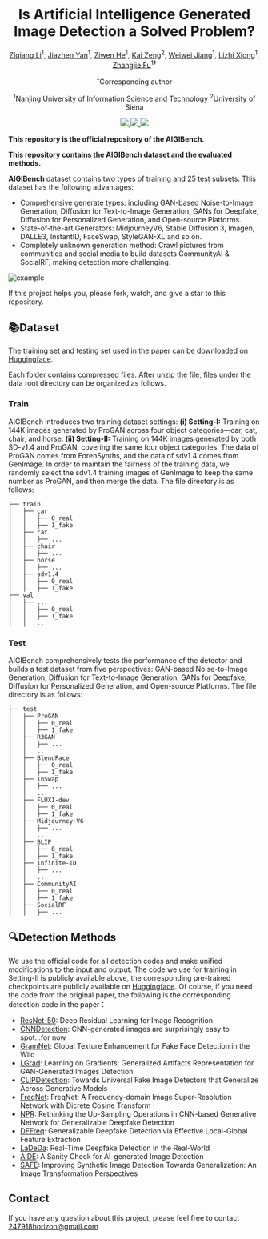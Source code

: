<div align="center">
 <br>
<h1>Is Artificial Intelligence Generated Image Detection a Solved Problem?</h1>
 
[Ziqiang Li](https://scholar.google.com/citations?user=mj5a8WgAAAAJ&hl=zh-CN)<sup>1</sup>, [Jiazhen Yan](https://scholar.google.com/citations?user=QkURh8EAAAAJ&hl=zh-CN)<sup>1</sup>, [Ziwen He](https://scholar.google.com/citations?user=PjkDK9cAAAAJ&hl=zh-CN)<sup>1</sup>, [Kai Zeng](https://scholar.google.com.hk/citations?user=TsI93SIAAAAJ&hl=zh-CN)<sup>2</sup>, [Weiwei Jiang](https://scholar.google.co.jp/citations?user=mbPN0hgAAAAJ&hl=zh-CN)<sup>1</sup>, [Lizhi Xiong](https://scholar.google.com/citations?user=-FzrEP4AAAAJ&hl=zh-CN)<sup>1</sup>, [Zhangjie Fu](https://scholar.google.com/citations?user=fO9NmagAAAAJ&hl=zh-CN)<sup>1‡</sup>


<div class="is-size-6 publication-authors">
  <p class="footnote">
    <span class="footnote-symbol"><sup>‡</sup></span>Corresponding author
  </p>
</div>

<sup>1</sup>Nanjing University of Information Science and Technology <sup>2</sup>University of Siena
<p align="center">
  <a href='https://github.com/HorizonTEL/AIGIBench'>
    <img src='https://img.shields.io/badge/Project-Page-pink?style=flat&logo=Google%20chrome&logoColor=pink'>
  </a>
  <a href='https://arxiv.org/abs/2505.12335'>
    <img src='https://img.shields.io/badge/Arxiv-2406.19435-A42C25?style=flat&logo=arXiv&logoColor=A42C25'>
  </a>
  <a href='https://arxiv.org/pdf/2505.12335'>
    <img src='https://img.shields.io/badge/Paper-PDF-yellow?style=flat&logo=arXiv&logoColor=yellow'>
  </a>
</p>
</div>

**This repository is the official repository of the AIGIBench.**

**This repository contains the AIGIBench dataset and the evaluated methods.**

 **AIGIBench** dataset contains two types of training and 25 test subsets. This dataset has the following advantages:
- Comprehensive generate types: including GAN-based Noise-to-Image Generation, Diffusion for Text-to-Image Generation, GANs for Deepfake, Diffusion for Personalized Generation, and Open-source Platforms.
- State-of-the-art Generators: MidjourneyV6, Stable Diffusion 3, Imagen, DALLE3, InstantID, FaceSwap, StyleGAN-XL and so on.
- Completely unknown generation method: Crawl pictures from communities and social media to build datasets CommunityAI & SocialRF, making detection more challenging.

![example](https://github.com/user-attachments/assets/36250270-6fc1-4919-8078-1865f80913c0)

If this project helps you, please fork, watch, and give a star to this repository.  

## 📚Dataset
The training set and testing set used in the paper can be downloaded on [Huggingface](https://huggingface.co/datasets/HorizonTEL/AIGIBench).

Each folder contains compressed files. After unzip the file, files under the data root directory can be organized as follows.
### Train
AIGIBench introduces two training dataset settings: **(i) Setting-I:** Training on 144K images generated by ProGAN across four object categories—car, cat, chair, and horse. **(ii) Setting-II:** Training on 144K images generated by both SD-v1.4 and ProGAN, covering the same four object categories. The data of ProGAN comes from ForenSynths, and the data of sdv1.4 comes from GenImage. In order to maintain the fairness of the training data, we randomly select the sdv1.4 training images of GenImage to keep the same number as ProGAN, and then merge the data. The file directory is as follows:

```
├── train
│   ├── car
│   │   ├── 0_real
│   │   ├── 1_fake
│   ├── cat
│   │   ├── ...
│   ├── chair
│   │   ├── ...
│   ├── horse
│   │   ├── ...
│   ├── sdv1.4
│   │   ├── 0_real
│   │   ├── 1_fake
├── val
│   ├── ...
│   │   ├── 0_real
│   │   ├── 1_fake
│   │   ...
```

### Test
AIGIBench comprehensively tests the performance of the detector and builds a test dataset from five perspectives: GAN-based Noise-to-Image Generation, Diffusion for Text-to-Image Generation, GANs for Deepfake, Diffusion for Personalized Generation, and Open-source Platforms. The file directory is as follows:
```
├── test
│   ├── ProGAN
│   │   ├── 0_real
│   │   ├── 1_fake
│   ├── R3GAN
│   │   ├── ...
│   │   ...
│   ├── BlendFace
│   │   ├── 0_real
│   │   ├── 1_fake
│   ├── InSwap
│   │   ├── ...
│   │   ...
│   ├── FLUX1-dev
│   │   ├── 0_real
│   │   ├── 1_fake
│   ├── Midjourney-V6
│   │   ├── ...
│   │   ...
│   ├── BLIP
│   │   ├── 0_real
│   │   ├── 1_fake
│   ├── Infinite-ID
│   │   ├── ...
│   │   ...
│   ├── CommunityAI
│   │   ├── 0_real
│   │   ├── 1_fake
│   ├── SocialRF
│   │   ├── ...
```
## 🔍Detection Methods
We use the official code for all detection codes and make unified modifications to the input and output. The code we use for training in Setting-II is publicly available above, the corresponding pre-trained checkpoints are publicly available on [Huggingface](https://huggingface.co/HorizonTEL/AIGIBench). Of course, if you need the code from the original paper, the following is the corresponding detection code in the paper：
- [ResNet-50](https://github.com/huggingface/pytorch-image-models/tree/v0.6.12/timm): Deep Residual Learning for Image Recognition
- [CNNDetection](https://github.com/PeterWang512/CNNDetection): CNN-generated images are surprisingly easy to spot...for now
- [GramNet](https://github.com/liuzhengzhe/Global_Texture_Enhancement_for_Fake_Face_Detection_in_the-Wild): Global Texture Enhancement for Fake Face Detection in the Wild
- [LGrad](https://github.com/chuangchuangtan/LGrad): Learning on Gradients: Generalized Artifacts Representation for GAN-Generated Images Detection
- [CLIPDetection](https://github.com/WisconsinAIVision/UniversalFakeDetect): Towards Universal Fake Image Detectors that Generalize Across Generative Models
- [FreqNet](https://github.com/chuangchuangtan/FreqNet-DeepfakeDetection): FreqNet: A Frequency-domain Image Super-Resolution Network with Dicrete Cosine Transform
- [NPR](https://github.com/chuangchuangtan/NPR-DeepfakeDetection): Rethinking the Up-Sampling Operations in CNN-based Generative Network for Generalizable Deepfake Detection
- [DFFreq](https://arxiv.org/abs/2501.15253): Generalizable Deepfake Detection via Effective Local-Global Feature Extraction
- [LaDeDa](https://github.com/barcavia/RealTime-DeepfakeDetection-in-the-RealWorld): Real-Time Deepfake Detection in the Real-World
- [AIDE](https://github.com/shilinyan99/AIDE): A Sanity Check for AI-generated Image Detection
- [SAFE](https://github.com/Ouxiang-Li/SAFE): Improving Synthetic Image Detection Towards Generalization: An Image Transformation Perspectives

## Contact
If you have any question about this project, please feel free to contact 247918horizon@gmail.com
